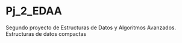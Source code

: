 # Pj_2_EDAA
Segundo proyecto de Estructuras de Datos y Algoritmos Avanzados. Estructuras de datos compactas
